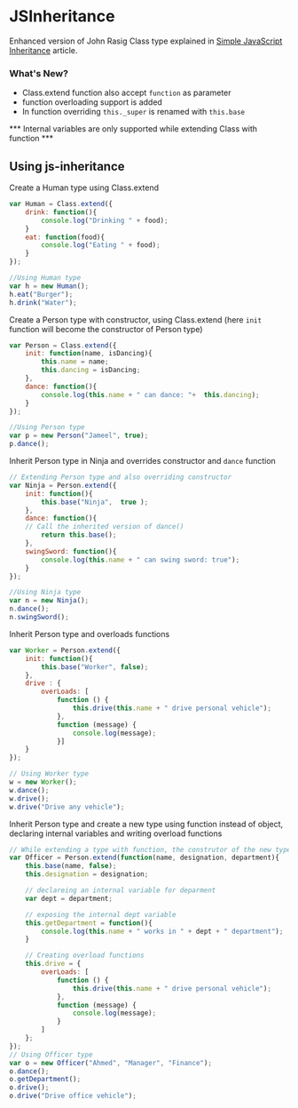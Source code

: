 # JSInheritance
Enhanced version of John Rasig Class type explained in [Simple JavaScript Inheritance](http://ejohn.org/blog/simple-javascript-inheritance/) article.
### What's New?
- Class.extend function also accept `function` as parameter
- function overloading support is added
- In function overriding `this._super` is renamed with `this.base`

*** Internal variables are only supported while extending Class with function ***

## Using js-inheritance
Create a Human type using Class.extend
```Javascript
var Human = Class.extend({
    drink: function(){
    	console.log("Drinking " + food);
    }
    eat: function(food){
        console.log("Eating " + food);
    }
});

//Using Human type
var h = new Human();
h.eat("Burger");
h.drink("Water");
```

Create a Person type with constructor, using Class.extend (here `init` function will become the constructor of Person type)
```Javascript
var Person = Class.extend({
    init: function(name, isDancing){
        this.name = name;
        this.dancing = isDancing;
    },
    dance: function(){
        console.log(this.name + " can dance: "+  this.dancing);
    }
});

//Using Person type
var p = new Person("Jameel", true);
p.dance();
```
Inherit Person type in Ninja and overrides constructor and `dance` function
```Javascript
// Extending Person type and also overriding constructor
var Ninja = Person.extend({
    init: function(){
        this.base("Ninja",  true );
    },
    dance: function(){
    // Call the inherited version of dance()
        return this.base();
    },
    swingSword: function(){
        console.log(this.name + " can swing sword: true");
    }
});

//Using Ninja type
var n = new Ninja();
n.dance();
n.swingSword();
```
Inherit Person type and overloads functions
```Javascript
var Worker = Person.extend({
    init: function(){
        this.base("Worker", false);
    },
    drive : {
        overLoads: [
            function () {
                this.drive(this.name + " drive personal vehicle");
            },
            function (message) {
                console.log(message);
            }]
    }
});

// Using Worker type
w = new Worker();
w.dance();
w.drive();
w.drive("Drive any vehicle");
```
Inherit Person type and create a new type using function instead of object, declaring internal variables and writing overload functions
```Javascript
// While extending a type with function, the construtor of the new type will automatically assign the function constructor to init function in the definition of new type
var Officer = Person.extend(function(name, designation, department){
    this.base(name, false);
    this.designation = designation;

    // declareing an internal variable for deparment
    var dept = department;

	// exposing the internal dept variable
    this.getDepartment = function(){
        console.log(this.name + " works in " + dept + " department");
    }

	// Creating overload functions
	this.drive = {
        overLoads: [
            function () {
                this.drive(this.name + " drive personal vehicle");
            },
            function (message) {
                console.log(message);
            }
        ]
    };
});
// Using Officer type
var o = new Officer("Ahmed", "Manager", "Finance");
o.dance();
o.getDepartment();
o.drive();
o.drive("Drive office vehicle");
```